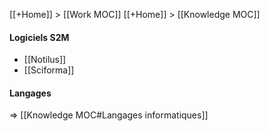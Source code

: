 [[+Home]] > [[Work MOC]]
[[+Home]] > [[Knowledge MOC]]

#### Logiciels S2M
- [[Notilus]]
- [[Sciforma]]

#### Langages
=>  [[Knowledge MOC#Langages informatiques]]
